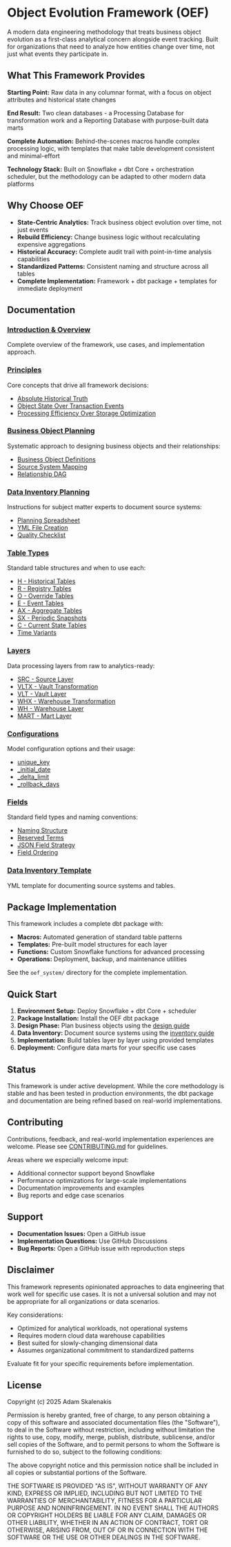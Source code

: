 # Object Evolution Framework (OEF)

A modern data engineering methodology that treats business object evolution as a first-class analytical concern alongside event tracking. Built for organizations that need to analyze how entities change over time, not just what events they participate in.

## What This Framework Provides

**Starting Point:** Raw data in any columnar format, with a focus on object attributes and historical state changes

**End Result:** Two clean databases - a Processing Database for transformation work and a Reporting Database with purpose-built data marts

**Complete Automation:** Behind-the-scenes macros handle complex processing logic, with templates that make table development consistent and minimal-effort

**Technology Stack:** Built on Snowflake + dbt Core + orchestration scheduler, but the methodology can be adapted to other modern data platforms

## Why Choose OEF

- **State-Centric Analytics:** Track business object evolution over time, not just events
- **Rebuild Efficiency:** Change business logic without recalculating expensive aggregations  
- **Historical Accuracy:** Complete audit trail with point-in-time analysis capabilities
- **Standardized Patterns:** Consistent naming and structure across all tables
- **Complete Implementation:** Framework + dbt package + templates for immediate deployment

## Documentation

### [Introduction & Overview](docs/introduction.md)
Complete overview of the framework, use cases, and implementation approach.

### [Principles](docs/principles.md)
Core concepts that drive all framework decisions:
- [Absolute Historical Truth](docs/principles.md#absolute-historical-truth)
- [Object State Over Transaction Events](docs/principles.md#object-state-over-transaction-events)
- [Processing Efficiency Over Storage Optimization](docs/principles.md#processing-efficiency-over-storage-optimization)

### [Business Object Planning](docs/plan_business_objects.md)
Systematic approach to designing business objects and their relationships:
- [Business Object Definitions](docs/plan_business_objects.md#business-object-definitions)
- [Source System Mapping](docs/plan_business_objects.md#source-system-mapping)
- [Relationship DAG](docs/plan_business_objects.md#relationship-dag)

### [Data Inventory Planning](docs/plan_data_inventory.md)
Instructions for subject matter experts to document source systems:
- [Planning Spreadsheet](docs/plan_data_inventory.md#phase-1-planning-spreadsheet)
- [YML File Creation](docs/plan_data_inventory.md#phase-2-yml-file-creation)
- [Quality Checklist](docs/plan_data_inventory.md#quality-checklist)

### [Table Types](docs/table-types.md)
Standard table structures and when to use each:
- [H - Historical Tables](docs/table-types.md#h---historical-tables)
- [R - Registry Tables](docs/table-types.md#r---registry-tables)
- [O - Override Tables](docs/table-types.md#o---override-tables)
- [E - Event Tables](docs/table-types.md#e---event-tables)
- [AX - Aggregate Tables](docs/table-types.md#ax---aggregate-tables)
- [SX - Periodic Snapshots](docs/table-types.md#sx---periodic-snapshots)
- [C - Current State Tables](docs/table-types.md#c---current-state-tables)
- [Time Variants](docs/table-types.md#time-variants)

### [Layers](docs/layers.md)
Data processing layers from raw to analytics-ready:
- [SRC - Source Layer](docs/layers.md#src---source-layer)
- [VLTX - Vault Transformation](docs/layers.md#vltx---vault-transformation-layer)
- [VLT - Vault Layer](docs/layers.md#vlt---vault-layer)
- [WHX - Warehouse Transformation](docs/layers.md#whx---warehouse-transformation-layer)
- [WH - Warehouse Layer](docs/layers.md#wh---warehouse-layer)
- [MART - Mart Layer](docs/layers.md#mart---mart-layer)

### [Configurations](docs/configurations.md)
Model configuration options and their usage:
- [unique_key](docs/configurations.md#unique_key)
- [_initial_date](docs/configurations.md#_initial_date)
- [_delta_limit](docs/configurations.md#_delta_limit)
- [_rollback_days](docs/configurations.md#_rollback_days)

### [Fields](docs/fields.md)
Standard field types and naming conventions:
- [Naming Structure](docs/fields.md#naming-structure)
- [Reserved Terms](docs/fields.md#reserved-terms)
- [JSON Field Strategy](docs/fields.md#json-field-strategy)
- [Field Ordering](docs/fields.md#field-ordering)

### [Data Inventory Template](docs/template_data_inventory.yml)
YML template for documenting source systems and tables.

## Package Implementation

This framework includes a complete dbt package with:
- **Macros:** Automated generation of standard table patterns
- **Templates:** Pre-built model structures for each layer
- **Functions:** Custom Snowflake functions for advanced processing
- **Operations:** Deployment, backup, and maintenance utilities

See the `oef_system/` directory for the complete implementation.

## Quick Start

1. **Environment Setup:** Deploy Snowflake + dbt Core + scheduler
2. **Package Installation:** Install the OEF dbt package
3. **Design Phase:** Plan business objects using the [design guide](docs/plan_business_objects.md)
4. **Data Inventory:** Document source systems using the [inventory guide](docs/plan_data_inventory.md)
5. **Implementation:** Build tables layer by layer using provided templates
6. **Deployment:** Configure data marts for your specific use cases

## Status

This framework is under active development. While the core methodology is stable and has been tested in production environments, the dbt package and documentation are being refined based on real-world implementations.

## Contributing

Contributions, feedback, and real-world implementation experiences are welcome. Please see [CONTRIBUTING.md](CONTRIBUTING.md) for guidelines.

Areas where we especially welcome input:
- Additional connector support beyond Snowflake
- Performance optimizations for large-scale implementations
- Documentation improvements and examples
- Bug reports and edge case scenarios

## Support

- **Documentation Issues:** Open a GitHub issue
- **Implementation Questions:** Use GitHub Discussions
- **Bug Reports:** Open a GitHub issue with reproduction steps

## Disclaimer

This framework represents opinionated approaches to data engineering that work well for specific use cases. It is not a universal solution and may not be appropriate for all organizations or data scenarios. 

Key considerations:
- Optimized for analytical workloads, not operational systems
- Requires modern cloud data warehouse capabilities
- Best suited for slowly-changing dimensional data
- Assumes organizational commitment to standardized patterns

Evaluate fit for your specific requirements before implementation.

## License

Copyright (c) 2025 Adam Skalenakis

Permission is hereby granted, free of charge, to any person obtaining a copy of this software and associated documentation files (the "Software"), to deal in the Software without restriction, including without limitation the rights to use, copy, modify, merge, publish, distribute, sublicense, and/or sell copies of the Software, and to permit persons to whom the Software is furnished to do so, subject to the following conditions:

The above copyright notice and this permission notice shall be included in all copies or substantial portions of the Software.

THE SOFTWARE IS PROVIDED "AS IS", WITHOUT WARRANTY OF ANY KIND, EXPRESS OR IMPLIED, INCLUDING BUT NOT LIMITED TO THE WARRANTIES OF MERCHANTABILITY, FITNESS FOR A PARTICULAR PURPOSE AND NONINFRINGEMENT. IN NO EVENT SHALL THE AUTHORS OR COPYRIGHT HOLDERS BE LIABLE FOR ANY CLAIM, DAMAGES OR OTHER LIABILITY, WHETHER IN AN ACTION OF CONTRACT, TORT OR OTHERWISE, ARISING FROM, OUT OF OR IN CONNECTION WITH THE SOFTWARE OR THE USE OR OTHER DEALINGS IN THE SOFTWARE.